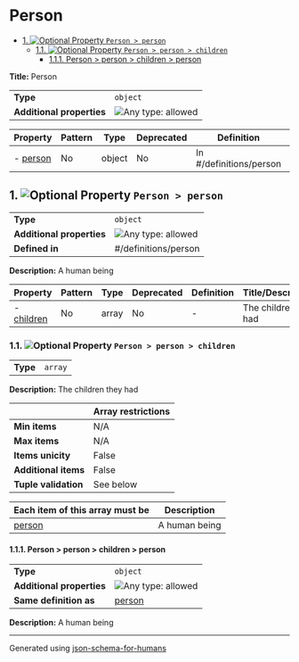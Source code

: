 # Person

- [1. ![Optional](https://img.shields.io/badge/Optional-yellow) Property `Person > person`](#person)
  - [1.1. ![Optional](https://img.shields.io/badge/Optional-yellow) Property `Person > person > children`](#person_children)
    - [1.1.1. Person > person > children > person](#person_children_items)

**Title:** Person

|                           |                                                                             |
| ------------------------- | --------------------------------------------------------------------------- |
| **Type**                  | `object`                                                                    |
| **Additional properties** | ![Any type: allowed](https://img.shields.io/badge/Any%20type-allowed-green) |

| Property             | Pattern | Type   | Deprecated | Definition              | Title/Description |
| -------------------- | ------- | ------ | ---------- | ----------------------- | ----------------- |
| - [person](#person ) | No      | object | No         | In #/definitions/person | A human being     |

## <a name="person"></a>1. ![Optional](https://img.shields.io/badge/Optional-yellow) Property `Person > person`

|                           |                                                                             |
| ------------------------- | --------------------------------------------------------------------------- |
| **Type**                  | `object`                                                                    |
| **Additional properties** | ![Any type: allowed](https://img.shields.io/badge/Any%20type-allowed-green) |
| **Defined in**            | #/definitions/person                                                        |

**Description:** A human being

| Property                        | Pattern | Type  | Deprecated | Definition | Title/Description     |
| ------------------------------- | ------- | ----- | ---------- | ---------- | --------------------- |
| - [children](#person_children ) | No      | array | No         | -          | The children they had |

### <a name="person_children"></a>1.1. ![Optional](https://img.shields.io/badge/Optional-yellow) Property `Person > person > children`

|          |         |
| -------- | ------- |
| **Type** | `array` |

**Description:** The children they had

|                      | Array restrictions |
| -------------------- | ------------------ |
| **Min items**        | N/A                |
| **Max items**        | N/A                |
| **Items unicity**    | False              |
| **Additional items** | False              |
| **Tuple validation** | See below          |

| Each item of this array must be  | Description   |
| -------------------------------- | ------------- |
| [person](#person_children_items) | A human being |

#### <a name="person_children_items"></a>1.1.1. Person > person > children > person

|                           |                                                                             |
| ------------------------- | --------------------------------------------------------------------------- |
| **Type**                  | `object`                                                                    |
| **Additional properties** | ![Any type: allowed](https://img.shields.io/badge/Any%20type-allowed-green) |
| **Same definition as**    | [person](#person)                                                           |

**Description:** A human being

----------------------------------------------------------------------------------------------------------------------------
Generated using [json-schema-for-humans](https://github.com/coveooss/json-schema-for-humans)
